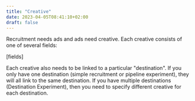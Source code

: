 ```yaml
---
title: "Creative"
date: 2023-04-05T08:41:10+02:00
draft: false
---
```


Recruitment needs ads and ads need creative. Each creative consists of one of several fields:

[fields]

Each creative also needs to be linked to a particular "destination". If you only have one destination (simple recruitment or pipeline experiment), they will all link to the same destination. If you have multiple destinations (Destination Experiment), then you need to specify different creative for each destination.

